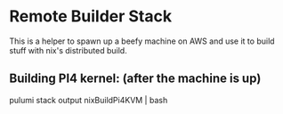 # Remote Builder Stack

This is a helper to spawn up a beefy machine on AWS and use it to build stuff
with nix's distributed build.

## Building PI4 kernel: (after the machine is up)
pulumi stack output nixBuildPi4KVM | bash

